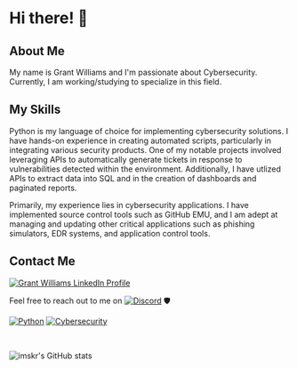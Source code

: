 # Hi there! 👋

## About Me
My name is Grant Williams and I'm passionate about Cybersecurity. Currently, I am working/studying to specialize in this field.

## My Skills
Python is my language of choice for implementing cybersecurity solutions. I have hands-on experience in creating automated scripts, particularly in integrating various security products. One of my notable projects involved leveraging APIs to automatically generate tickets in response to vulnerabilities detected within the environment. Additionally, I have utlized APIs to extract data into SQL and in the creation of dashboards and paginated reports.

Primarily, my experience lies in cybersecurity applications. I have implemented source control tools such as GitHub EMU, and I am adept at managing and updating other critical applications such as phishing simulators, EDR systems, and application control tools.


## Contact Me
[![Grant Williams LinkedIn Profile](https://img.shields.io/badge/LinkedIn-Grant%20Williams-blue?style=flat-square&logo=linkedin)](https://www.linkedin.com/in/grant--williams)


      
Feel free to reach out to me on [![Discord](https://img.shields.io/badge/Discord-7289DA?style=for-the-badge&logo=discord&logoColor=white)](https://discord.com/users/457224124775792640)  🛡️

[![Python](https://img.shields.io/badge/Python-3776AB?style=for-the-badge&logo=python&logoColor=white)](https://www.python.org/)
[![Cybersecurity](https://img.shields.io/badge/Cybersecurity-0088CC?style=for-the-badge)](https://en.wikipedia.org/wiki/Cybersecurity)

<br>

![imskr's GitHub stats](https://github-readme-stats.vercel.app/api?username=cyberdataint&theme=moltack&show_icons=true)

<br>
<!--
**cyberdataint/cyberdataint** is a ✨ _special_ ✨ repository because its `README.md` (this file) appears on your GitHub profile.

Here are some ideas to get you started:

- 🔭 I’m currently working on ...
- 🌱 I’m currently learning ...
- 👯 I’m looking to collaborate on ...
- 🤔 I’m looking for help with ...
- 💬 Ask me about ...
- 📫 How to reach me: ...
- 😄 Pronouns: ...
- ⚡ Fun fact: ...
-->

